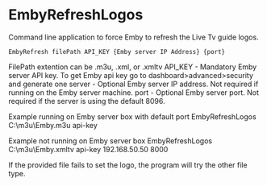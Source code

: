# EmbyRefreshLogos

Command line application to force Emby to refresh the Live Tv guide logos.
```
EmbyRefresh filePath API_KEY {Emby server IP Address} {port}
```
FilePath extention can be .m3u, .xml, or .xmltv
API_KEY - Mandatory Emby server API key. To get Emby api key go to dashboard>advanced>security and generate one
server  - Optional Emby server IP address.  Not required if running on the Emby server machine.
port    - Optional Emby server port.  Not required if the server is using the default 8096.

Example running on Emby server box with default port
EmbyRefreshLogos C:\m3u\Emby.m3u api-key

Example not running on Emby server box
EmbyRefreshLogos C:\m3u\Emby.xmltv api-key 192.168.50.50 8000

If the provided file fails to set the logo, the program will try the other file type.
